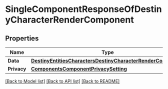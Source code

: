 # SingleComponentResponseOfDestinyCharacterRenderComponent

## Properties
Name | Type | Description | Notes
------------ | ------------- | ------------- | -------------
**Data** | [**DestinyEntitiesCharactersDestinyCharacterRenderComponent**](Destiny.Entities.Characters.DestinyCharacterRenderComponent.md) |  | [optional] 
**Privacy** | [**ComponentsComponentPrivacySetting**](Components.ComponentPrivacySetting.md) |  | [optional] 

[[Back to Model list]](../README.md#documentation-for-models) [[Back to API list]](../README.md#documentation-for-api-endpoints) [[Back to README]](../README.md)


